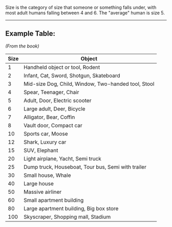 Size is the category of size that someone or something falls under, with most adult humans falling between 4 and 6. The "average" human is size 5.

---
## Example Table:
*(From the book)*

Size | Object 
-- | -
1 |Handheld object or tool, Rodent 
2 |Infant, Cat, Sword, Shotgun, Skateboard 
3 |Mid-size Dog, Child, Window, Two-handed tool, Stool 
4 |Spear, Teenager, Chair 
5 |Adult, Door, Electric scooter 
6 |Large adult, Deer, Bicycle 
7 |Alligator, Bear, Coffin 
8 |Vault door, Compact car 
10 |Sports car, Moose 
12 |Shark, Luxury car 
15 |SUV, Elephant 
20 |Light airplane, Yacht, Semi truck 
25 |Dump truck, Houseboat, Tour bus, Semi with trailer 
30 |Small house, Whale 
40 |Large house 
50 |Massive airliner 
60 |Small apartment building 
80 |Large apartment building, Big box store 
100 |Skyscraper, Shopping mall, Stadium